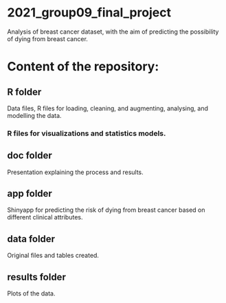 # 2021_group09_final_project

Analysis of breast cancer dataset, with the aim of predicting the possibility
of dying from breast cancer.

# Content of the repository:
## R folder
Data files, R files for loading, cleaning, and augmenting, analysing, and modelling the data.

### R files for visualizations and statistics models.

## doc folder
Presentation explaining the process and results.

## app folder
Shinyapp for predicting the risk of dying from breast cancer based on different clinical attributes.

## data folder
Original files and tables created.

## results folder
Plots of the data.




